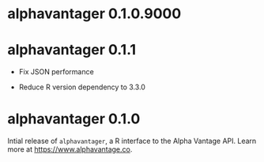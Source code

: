 # alphavantager 0.1.0.9000
# alphavantager 0.1.1

* Fix JSON performance

* Reduce R version dependency to 3.3.0


# alphavantager 0.1.0

Intial release of `alphavantager`, a R interface to the Alpha Vantage API. Learn more at https://www.alphavantage.co. 
